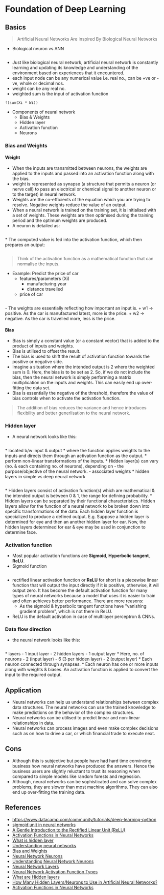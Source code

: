 # Foundation of Deep Learning
## Basics
> Artificial Neural Networks Are Inspired By Biological Neural Networks

* Biological neuron vs ANN
<p align="center">
  <img src="../images/biological_neuron_vs_ANN.png" alt="" width="" height="">
</p>

* Just like biological neural network, artificial neural network is constantly learning and updating its knowledge and understanding of the environment based on experiences that it encountered.
* each input node can be any numerical value i.e. real no., can be +ve or -ve, whole or decimal nos.
* weight can be any real no.
* weighted sum is the input of activation function
```
f(sum(Xi * Wi))
```
* Components of neural network
	- Bias & Weights
	- Hidden layer
	- Activation function
	- Neurons

### Bias and Weights
#### Weight
* When the inputs are transmitted between neurons, the weights are applied to the inputs and passed into an activation function along with the bias.
* weight is represented as synapse (a structure that permits a neuron (or nerve cell) to pass an electrical or chemical signal to another neuron or to the target) in neural network.
* Weights are the co-efficients of the equation which you are trying to resolve. Negative weights reduce the value of an output.
* When a neural network is trained on the training set, it is initialised with a set of weights. These weights are then optimised during the training period and the optimum weights are produced.
* A neuron is detailed as:
<p align="center">
  <img src="../images/neuron_detail.png" alt="" width="" height="">
</p>
* The computed value is fed into the activation function, which then prepares an output:
<p align="center">
  <img src="../images/neural_network.png" alt="" width="" height="">
</p>

> Think of the activation function as a mathematical function that can normalise the inputs.

* Example: Predict the price of car
	- features/parameters (Xi)
		+ manufacturing year
		+ distance travelled
	- price of car
<p align="left">
  <img src="../images/predict_car_price.png" alt="" width="" height="">
</p>
	- The weights are essentially reflecting how important an input is.
		+ w1 -> positive. As the car is manufactured latest, more is the price.
		+ w2 -> negative. As the car is travelled more, less is the price.


#### Bias
* Bias is simply a constant value (or a constant vector) that is added to the product of inputs and weights. 
* Bias is utilised to offset the result.
* The bias is used to shift the result of activation function towards the positive or negative side.
* Imagine a situation where the intended output is 2 where the weighted sum is 0. Here, the bias is to be set as 2. So, if we do not include the bias, then the neural network is simply performing a matrix multiplication on the inputs and weights. This can easily end up over-fitting the data set.
* Bias is essentially the negative of the threshold, therefore the value of bias controls when to activate the activation function.

> The addition of bias reduces the variance and hence introduces flexibility and better generlisation to the neural network.

### Hidden layer
* A neural network looks like this:
<p align="center">
  <img src="../images/neural_network.png" alt="" width="" height="">
</p>
* located b/w input & output
* where the function applies weights to the inputs and directs them through an activation function as the output.
* perform non-linear transformations of the inputs.
* Hidden layer(s) can vary (no. & each containing no. of neurons), depending on 
	- the purpose/objective of the neural network.
	- associated weights
* hidden layers in simple vs deep neural network
<p align="center">
  <img src="../images/hidden_layer_simple_vs_deep.png" alt="" width="" height="">
</p>
* Hidden layers consist of activation function(s) which are mathematical & the intended output is between 0 & 1, the range for defining probability.
* Hidden layers can be separated by their functional characteristics. Hidden layers allow for the function of a neural network to be broken down into specific transformations of the data. Each hidden layer function is specialized to produce a defined output. E.g. Suppose a hidden layer is determined for eye and then an another hidden layer for ear. Now, the hidden layers determined for ear & eye may be used in conjunction to determine face.

### Activation function
* Most popular activation functions are __Sigmoid__, __Hyperbolic tangent__, __ReLU__.
* Sigmoid function
<p align="center">
  <img src="../images/sigmoid_fn_explained.png" alt="" width="" height="">
</p>

* rectified linear activation function or __ReLU__ for short is a piecewise linear function that will output the input directly if it is positive, otherwise, it will output zero. It has become the default activation function for many types of neural networks because a model that uses it is easier to train and often achieves better performance. There are more reasons:
	- As the sigmoid & hyperbolic tangent functions have "vanishing gradient problem", which is not there in ReLU.
* ReLU is the default activation in case of multilayer perceptron & CNNs.


### Data flow direction
* the neural network looks like this:
<p align="center">
  <img src="../images/neural_network_data_flow_direction.png" alt="" width="" height="">
</p>
* layers
	- 1 input layer
	- 2 hidden layers
	- 1 output layer
* Here, no. of neurons
	- 2 (input layer)
	- 6 (3 per hidden layer)
	- 2 (output layer)
* Each neuron connected through synapses.
* Each neuron has one or more inputs along with weights & biases. An activation function is applied to convert the input to the required output.

## Application
* Neural networks can help us understand relationships between complex data structures. The neural networks can use the trained knowledge to make predictions on the behavior of the complex structures.
* Neural networks can be utilised to predict linear and non-linear relationships in data.
* Neural networks can process images and even make complex decisions such as on how to drive a car, or which financial trade to execute next.

## Cons
* Although this is subjective but people have had hard time convincing business how neural networks have produced the answers. Hence the business users are slightly reluctant to trust its reasoning when compared to simple models like random forests and regression.
* Although, neural networks can be sophisticated and can solve complex problems, they are slower than most machine algorithms. They can also end up over-fitting the training data.

## References
* https://www.datacamp.com/community/tutorials/deep-learning-python
* [sigmoid unit in neural networks](https://www.youtube.com/watch?v=9IwbALQ9kdY)
* [A Gentle Introduction to the Rectified Linear Unit (ReLU)](https://machinelearningmastery.com/rectified-linear-activation-function-for-deep-learning-neural-networks/)
* [Activation Functions in Neural Networks](https://towardsdatascience.com/activation-functions-neural-networks-1cbd9f8d91d6)
* [What is hidden layer](https://deepai.org/machine-learning-glossary-and-terms/hidden-layer-machine-learning)
* [Understanding neural networks](https://medium.com/fintechexplained/understanding-neural-networks-98e94251fb97)
* [Bias and Weights](https://medium.com/fintechexplained/neural-networks-bias-and-weights-10b53e6285da)
* [Neural Network Neurons](https://medium.com/fintechexplained/neural-network-layers-75e48d71f392)
* [Understanding Neural Network Neurons](https://medium.com/fintechexplained/understanding-neural-network-neurons-55e0ddfa87c6)
* [Neural Network Layers](https://medium.com/fintechexplained/neural-network-layers-75e48d71f392)
* [Neural Network Activation Function Types](https://medium.com/fintechexplained/neural-network-activation-function-types-a85963035196)
* [What are Hidden layers](https://medium.com/fintechexplained/what-are-hidden-layers-4f54f7328263)
* [How Many Hidden Layers/Neurons to Use in Artificial Neural Networks?](https://towardsdatascience.com/beginners-ask-how-many-hidden-layers-neurons-to-use-in-artificial-neural-networks-51466afa0d3e)
* [Activation Functions in Neural Networks](https://towardsdatascience.com/activation-functions-neural-networks-1cbd9f8d91d6)
